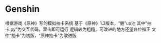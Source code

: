 # Genshin
根据游戏《原神》写的模拟抽卡系统
基于《原神》1.3版本，“魈”up池
其中“抽卡.py”为交互代码，双击即可运行
逻辑较为粗糙，可改进的地方还望各位指正
文件“抽卡”为初版，“原神抽卡”为改进版
